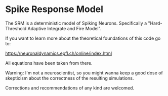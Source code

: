# Spike Response Model
The SRM is a deterministic model of Spiking Neurons. Specifically a "Hard-Threshold Adaptive Integrate and Fire Model".

If you want to learn more about the theoretical foundations of this code go to:

https://neuronaldynamics.epfl.ch/online/index.html

All equations have been taken from there.


Warning: I'm not a neuroscientist, so you might wanna keep a good dose of skepticism about the correctness of the resulting simulations.

Corrections and recommendations of any kind are welcomed.

